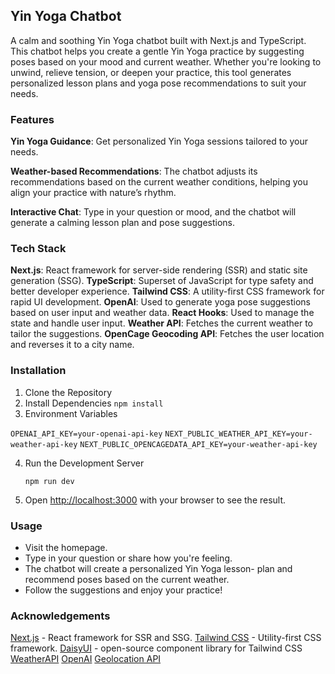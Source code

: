 ## Yin Yoga Chatbot

A calm and soothing Yin Yoga chatbot built with Next.js and TypeScript. This chatbot helps you create a gentle Yin Yoga practice by suggesting poses based on your mood and current weather. Whether you're looking to unwind, relieve tension, or deepen your practice, this tool generates personalized lesson plans and yoga pose recommendations to suit your needs.

### Features

  **Yin Yoga Guidance**: Get personalized Yin Yoga sessions tailored to your needs.

  **Weather-based Recommendations**: The chatbot adjusts its recommendations based on the current weather conditions, helping you align your practice with nature’s rhythm.

  **Interactive Chat**: Type in your question or mood, and the chatbot will generate a calming lesson plan and pose suggestions.

### Tech Stack

**Next.js**: React framework for server-side rendering (SSR) and static site generation (SSG).
**TypeScript**: Superset of JavaScript for type safety and better developer experience.
**Tailwind CSS**: A utility-first CSS framework for rapid UI development.
**OpenAI**: Used to generate yoga pose suggestions based on user input and weather data.
**React Hooks**: Used to manage the state and handle user input.
**Weather API**: Fetches the current weather to tailor the suggestions.
**OpenCage Geocoding API**: Fetches the user location and reverses it to a city name.


### Installation

1. Clone the Repository
2. Install Dependencies
   `npm install`
3. Environment Variables

  `OPENAI_API_KEY=your-openai-api-key`
  `NEXT_PUBLIC_WEATHER_API_KEY=your-weather-api-key`
  `NEXT_PUBLIC_OPENCAGEDATA_API_KEY=your-weather-api-key`

4. Run the Development Server

   `npm run dev`
   
5. Open [http://localhost:3000](http://localhost:3000) with your browser to see the result.


### Usage

  - Visit the homepage.
  - Type in your question or share how you're feeling.
  - The chatbot will create a personalized Yin Yoga lesson- plan and recommend poses based on the current weather.
  - Follow the suggestions and enjoy your practice!

### Acknowledgements
[Next.js](https://nextjs.org/) - React framework for SSR and SSG.
[Tailwind CSS](https://tailwindcss.com/) - Utility-first CSS framework.
[DaisyUI](https://daisyui.com) - open-source component library for Tailwind CSS
[WeatherAPI](https://www.weatherapi.com)
[OpenAI](https://openai.com/)
[Geolocation API](https://opencagedata.com)